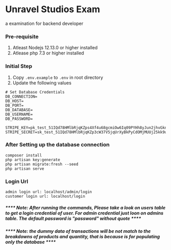 # Unravel Studios Exam

a examination for backend developer

### Pre-requisite

1. Atleast Nodejs 12.13.0 or higher installed
2. Atlease php 7.3 or higher installed

### Initial Step

1. Copy `.env.example` to `.env` in root directory
2. Update the following values

```
# Set Database Credentials 
DB_CONNECTION=
DB_HOST=
DB_PORT=
DB_DATABASE=
DB_USERNAME=
DB_PASSWORD=

STRIPE_KEY=pk_test_51IQd78HMlbRjqKZps4Xf4u68gcmiOw6Iq09PYHh8yJun2jhvGkn1AaJy0cL6AkTPgiIwb19cnUHMzY6hewFG0BgW00wSCKyfDZ
STRIPE_SECRET=sk_test_51IQd78HMlbRjqKZp3cW37V5jqUrXyBkPyCdOMjMUUj25kk9uAb3H76ksaXkPCULakWFVZPem2JmenWW0yD7VYhd800p5WUrA0q
```

### After Setting up the database connection

```
composer install
php artisan key:generate
php artisan migrate:fresh --seed
php artisan serve
```

### Login Url

```
admin login url: localhost/admin/login
customer login url: localhost/login
```

##### **** Note: After running the commands, Please take a look on users table to get a login credential of user. For admin credential just loon on admins table. The default password is "password" without quote **** 


##### **** Note: the dummy data of transactions will be not match to the breakdowns of products and quantity, that is because is for populating only the database **** 
